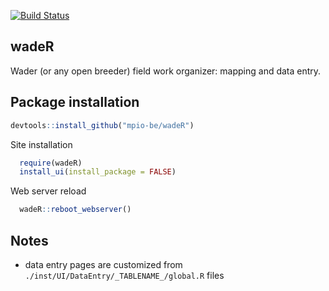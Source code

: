 [![Build Status](https://travis-ci.org/mpio-be/wadeR.svg?branch=master)](https://travis-ci.org/mpio-be/wadeR)

wadeR
------------
Wader (or any open breeder) field work organizer: mapping and data entry. 

Package installation
------------

``` r
devtools::install_github("mpio-be/wadeR")
```

Site installation
``` r
  require(wadeR)
  install_ui(install_package = FALSE)
```


Web server reload
``` r
  wadeR::reboot_webserver()
```



Notes
------------
 - data entry pages are customized from `./inst/UI/DataEntry/_TABLENAME_/global.R` files
 

 